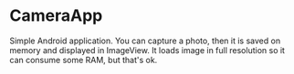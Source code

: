 # CameraApp
Simple Android application. You can capture a photo, then it is saved on memory and displayed in ImageView. It loads image in full resolution so it can consume some RAM, but that's ok.